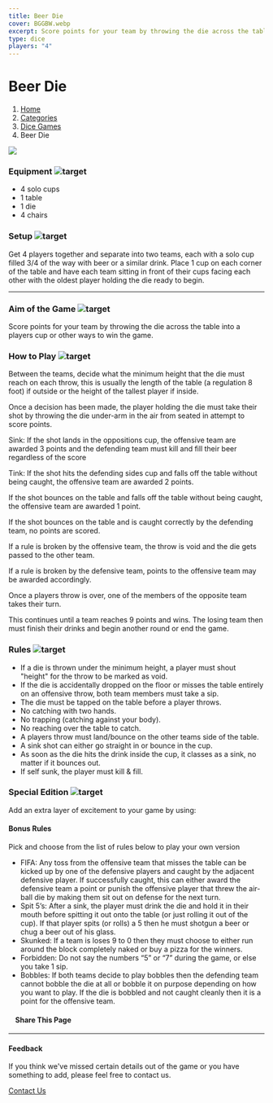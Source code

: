 ```yaml
---
title: Beer Die
cover: BGGBW.webp
excerpt: Score points for your team by throwing the die across the table into a players cup or other ways to win the game.
type: dice
players: "4"
---
```


# Beer Die

1.  [Home](/)
2.  [Categories](GameCategories)
3.  [Dice Games](GameCategories/DiceGames)
4.  Beer Die

![](/images/beerdie.webp)

### Equipment ![target](/images/liquor.webp)

-   4 solo cups
-   1 table
-   1 die
-   4 chairs

### Setup ![target](/images/settings.webp)

Get 4 players together and separate into two teams, each with a solo cup filled 3/4 of the way with beer or a similar drink. Place 1 cup on each corner of the table and have each team sitting in front of their cups facing each other with the oldest player holding the die ready to begin.

* * *

### Aim of the Game ![target](/images/target.webp)

Score points for your team by throwing the die across the table into a players cup or other ways to win the game.

### How to Play ![target](/images/question.webp)

Between the teams, decide what the minimum height that the die must reach on each throw, this is usually the length of the table (a regulation 8 foot) if outside or the height of the tallest player if inside.

Once a decision has been made, the player holding the die must take their shot by throwing the die under-arm in the air from seated in attempt to score points.

Sink: If the shot lands in the oppositions cup, the offensive team are awarded 3 points and the defending team must kill and fill their beer regardless of the score

Tink: If the shot hits the defending sides cup and falls off the table without being caught, the offensive team are awarded 2 points.

If the shot bounces on the table and falls off the table without being caught, the offensive team are awarded 1 point.

If the shot bounces on the table and is caught correctly by the defending team, no points are scored.

If a rule is broken by the offensive team, the throw is void and the die gets passed to the other team.

If a rule is broken by the defensive team, points to the offensive team may be awarded accordingly.

Once a players throw is over, one of the members of the opposite team takes their turn.

This continues until a team reaches 9 points and wins. The losing team then must finish their drinks and begin another round or end the game.

### Rules ![target](/images/rules.webp)

-   If a die is thrown under the minimum height, a player must shout "height" for the throw to be marked as void.
-   If the die is accidentally dropped on the floor or misses the table entirely on an offensive throw, both team members must take a sip.
-   The die must be tapped on the table before a player throws.
-   No catching with two hands.
-   No trapping (catching against your body).
-   No reaching over the table to catch.
-   A players throw must land/bounce on the other teams side of the table.
-   A sink shot can either go straight in or bounce in the cup.
-   As soon as the die hits the drink inside the cup, it classes as a sink, no matter if it bounces out.
-   If self sunk, the player must kill & fill.

### Special Edition ![target](/images/special.webp)

Add an extra layer of excitement to your game by using:

#### **Bonus Rules**

Pick and choose from the list of rules below to play your own version

-   FIFA: Any toss from the offensive team that misses the table can be kicked up by one of the defensive players and caught by the adjacent defensive player. If successfully caught, this can either award the defensive team a point or punish the offensive player that threw the air-ball die by making them sit out on defense for the next turn.
-   Spit 5’s: After a sink, the player must drink the die and hold it in their mouth before spitting it out onto the table (or just rolling it out of the cup). If that player spits (or rolls) a 5 then he must shotgun a beer or chug a beer out of his glass.
-   Skunked: If a team is loses 9 to 0 then they must choose to either run around the block completely naked or buy a pizza for the winners.
-   Forbidden: Do not say the numbers “5” or “7” during the game, or else you take 1 sip.
-   Bobbles: If both teams decide to play bobbles then the defending team cannot bobble the die at all or bobble it on purpose depending on how you want to play. If the die is bobbled and not caught cleanly then it is a point for the offensive team.

####     Share This Page

[](https://www.facebook.com/sharer/sharer.php?u=beergogglegames.co.uk/GameCategories/DiceGames/beerdie)[](https://www.instagram.com/direct/new/)[](https://twitter.com/intent/tweet?url=beergogglegames.co.uk/GameCategories/DiceGames/beerdie)

* * *

#### Feedback

If you think we've missed certain details out of the game or you have something to add, please feel free to contact us.

  
  
  
[Contact Us](contact)
